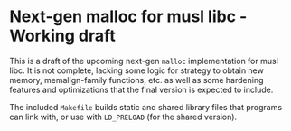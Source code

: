 # Next-gen malloc for musl libc - Working draft

This is a draft of the upcoming next-gen `malloc` implementation for
musl libc. It is not complete, lacking some logic for strategy to
obtain new memory, memalign-family functions, etc. as well as some
hardening features and optimizations that the final version is
expected to include.

The included `Makefile` builds static and shared library files that
programs can link with, or use with `LD_PRELOAD` (for the shared
version).
